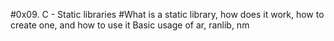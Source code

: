 #0x09. C - Static libraries
#What is a static library, how does it work, how to create one, and how to use it
Basic usage of ar, ranlib, nm
